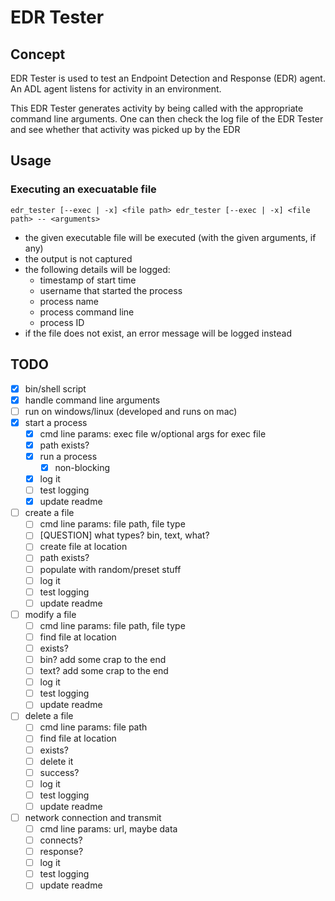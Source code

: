 # EDR Tester

## Concept

EDR Tester is used to test an Endpoint Detection and Response (EDR) agent.  An ADL agent listens for activity in an environment.

This EDR Tester generates activity by being called with the appropriate command line arguments.  One can then check the log file of the EDR Tester and see whether that activity was picked up by the EDR

## Usage

### Executing an execuatable file

`
edr_tester [--exec | -x] <file path>
edr_tester [--exec | -x] <file path> -- <arguments>
`

- the given executable file will be executed (with the given arguments, if any)
- the output is not captured
- the following details will be logged:
    - timestamp of start time
    - username that started the process
    - process name
    - process command line
    - process ID
- if the file does not exist, an error message will be logged instead

## TODO

- [x] bin/shell script
- [x] handle command line arguments
- [ ] run on windows/linux (developed and runs on mac)
- [x] start a process
    - [x] cmd line params: exec file w/optional args for exec file
    - [x] path exists?
    - [x] run a process
        - [x] non-blocking
    - [x] log it
    - [ ] test logging
    - [x] update readme
- [ ] create a file
    - [ ] cmd line params: file path, file type
    - [ ] [QUESTION] what types? bin, text, what?
    - [ ] create file at location
    - [ ] path exists?
    - [ ] populate with random/preset stuff
    - [ ] log it
    - [ ] test logging
    - [ ] update readme
- [ ] modify a file
    - [ ] cmd line params: file path, file type
    - [ ] find file at location
    - [ ] exists?
    - [ ] bin? add some crap to the end
    - [ ] text? add some crap to the end
    - [ ] log it
    - [ ] test logging
    - [ ] update readme
- [ ] delete a file
    - [ ] cmd line params: file path
    - [ ] find file at location
    - [ ] exists?
    - [ ] delete it
    - [ ] success?
    - [ ] log it
    - [ ] test logging
    - [ ] update readme
- [ ] network connection and transmit
    - [ ] cmd line params: url, maybe data
    - [ ] connects?
    - [ ] response?
    - [ ] log it
    - [ ] test logging
    - [ ] update readme
